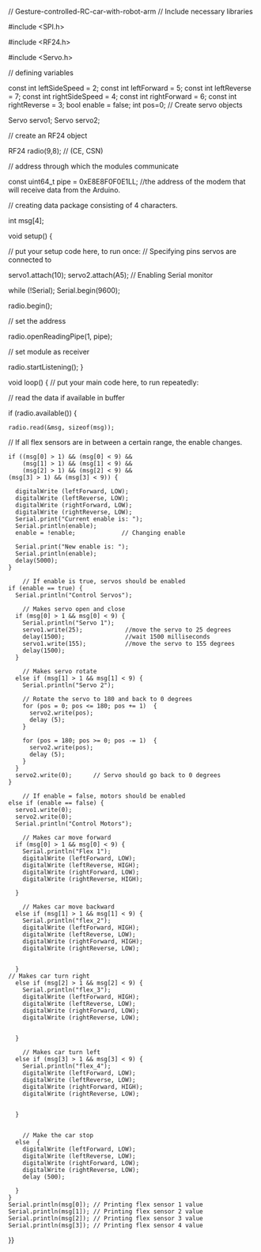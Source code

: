 // Gesture-controlled-RC-car-with-robot-arm
// Include necessary libraries

#include <SPI.h>

#include <RF24.h>

#include <Servo.h>

// defining variables

const int leftSideSpeed = 2; 
const int leftForward = 5;
const int leftReverse = 7;
const int rightSideSpeed = 4;
const int rightForward = 6;
const int rightReverse = 3; 
bool enable = false; 
int pos=0;
// Create servo objects

Servo servo1;
Servo servo2;

// create an RF24 object

RF24 radio(9,8); // (CE, CSN)

// address through which the modules communicate

const uint64_t pipe = 0xE8E8F0F0E1LL; //the address of the modem that will receive data from the Arduino.

// creating data package consisting of 4 characters.

int msg[4];

void setup() {


  // put your setup code here, to run once:
// Specifying pins servos are connected to
 
 servo1.attach(10);
  servo2.attach(A5);
// Enabling Serial monitor
  
  while (!Serial);
    Serial.begin(9600);
  

radio.begin();

  // set the address
  
  radio.openReadingPipe(1, pipe);

  // set module as receiver
  
  radio.startListening();
}

void loop() {
  // put your main code here, to run repeatedly:

  // read the data if available in buffer
  
  if (radio.available())  {
    
    
    radio.read(&msg, sizeof(msg));

 // If all flex sensors are in between a certain range, the enable changes.
    
    if ((msg[0] > 1) && (msg[0] < 9) &&
    	(msg[1] > 1) && (msg[1] < 9) &&
        (msg[2] > 1) && (msg[2] < 9) && 
	(msg[3] > 1) && (msg[3] < 9)) {
     
      digitalWrite (leftForward, LOW);
      digitalWrite (leftReverse, LOW);
      digitalWrite (rightForward, LOW);
      digitalWrite (rightReverse, LOW);
      Serial.print("Current enable is: ");
      Serial.println(enable);
      enable = !enable;    			// Changing enable
      
      Serial.print("New enable is: ");
      Serial.println(enable);
      delay(5000);
    }
		
		// If enable is true, servos should be enabled
    if (enable == true) {
      Serial.println("Control Servos");
      
		// Makes servo open and close
      if (msg[0] > 1 && msg[0] < 9) {
        Serial.println("Servo 1");
        servo1.write(25);            //move the servo to 25 degrees
        delay(1500);                 //wait 1500 milliseconds
        servo1.write(155);           //move the servo to 155 degrees
        delay(1500); 
      }
		
		// Makes servo rotate
      else if (msg[1] > 1 && msg[1] < 9) {
        Serial.println("Servo 2");
        
        // Rotate the servo to 180 and back to 0 degrees
        for (pos = 0; pos <= 180; pos += 1)  {
          servo2.write(pos);
          delay (5);
        }

        for (pos = 180; pos >= 0; pos -= 1)  {
          servo2.write(pos);
          delay (5);
        }
      }
      servo2.write(0); 		// Servo should go back to 0 degrees
    }

		// If enable = false, motors should be enabled
    else if (enable == false) {
      servo1.write(0);
      servo2.write(0);
      Serial.println("Control Motors");

		// Makes car move forward
      if (msg[0] > 1 && msg[0] < 9) {
        Serial.println("Flex 1");
        digitalWrite (leftForward, LOW);
        digitalWrite (leftReverse, HIGH);
        digitalWrite (rightForward, LOW);
        digitalWrite (rightReverse, HIGH);
    
      }
    
		// Makes car move backward
      else if (msg[1] > 1 && msg[1] < 9) {
        Serial.println("flex_2");
        digitalWrite (leftForward, HIGH);
        digitalWrite (leftReverse, LOW);
        digitalWrite (rightForward, HIGH);
        digitalWrite (rightReverse, LOW);
  
      
      }
  	// Makes car turn right
      else if (msg[2] > 1 && msg[2] < 9) {
        Serial.println("flex_3");
        digitalWrite (leftForward, HIGH);
        digitalWrite (leftReverse, LOW);
        digitalWrite (rightForward, LOW);
        digitalWrite (rightReverse, LOW);
  
  
      }
  
		// Makes car turn left
      else if (msg[3] > 1 && msg[3] < 9) {
        Serial.println("flex_4");
        digitalWrite (leftForward, LOW);
        digitalWrite (leftReverse, LOW);
        digitalWrite (rightForward, HIGH);
        digitalWrite (rightReverse, LOW);
  
  
      }
      
    
		// Make the car stop
      else  {
        digitalWrite (leftForward, LOW);
        digitalWrite (leftReverse, LOW);
        digitalWrite (rightForward, LOW);
        digitalWrite (rightReverse, LOW);
        delay (500);

      }
    } 
    Serial.println(msg[0]); // Printing flex sensor 1 value 
    Serial.println(msg[1]); // Printing flex sensor 2 value 
    Serial.println(msg[2]); // Printing flex sensor 3 value 
    Serial.println(msg[3]); // Printing flex sensor 4 value 


}}
  
